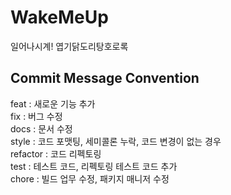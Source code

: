 # WakeMeUp
일어나시계! 엽기닭도리탕호로록

## Commit Message Convention

feat : 새로운 기능 추가 <br>
fix : 버그 수정 <br>
docs : 문서 수정 <br>
style : 코드 포맷팅, 세미콜론 누락, 코드 변경이 없는 경우 <br>
refactor : 코드 리펙토링 <br>
test : 테스트 코드, 리펙토링 테스트 코드 추가 <br>
chore : 빌드 업무 수정, 패키지 매니저 수정